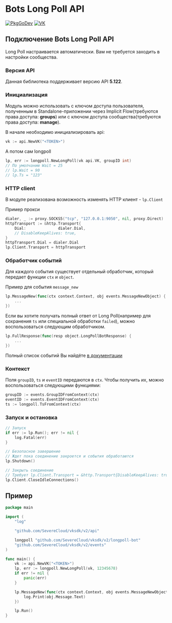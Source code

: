 # Bots Long Poll API

[![PkgGoDev](https://pkg.go.dev/badge/github.com/SevereCloud/vksdk/v2/longpoll-bot)](https://pkg.go.dev/github.com/SevereCloud/vksdk/v2/longpoll-bot)
[![VK](https://img.shields.io/badge/developers-%234a76a8.svg?logo=VK&logoColor=white)](https://vk.com/dev/bots_longpoll)

## Подключение Bots Long Poll API

Long Poll настраивается автоматически. Вам не требуется заходить в настройки
сообщества.

### Версия API

Данная библиотека поддерживает версию API **5.122**.

### Инициализация

Модуль можно использовать с ключом доступа пользователя, полученным в
Standalone-приложении через Implicit Flow(требуются права доступа: **groups**)
или с ключом доступа сообщества(требуются права доступа: **manage**).

В начале необходимо инициализировать api:

```go
vk := api.NewVK("<TOKEN>")
```

А потом сам longpoll

```go
lp, err := longpoll.NewLongPoll(vk api.VK, groupID int)
// По умолчанию Wait = 25
// lp.Wait = 90
// lp.Ts = "123"
```

### HTTP client

В модуле реализована возможность изменять HTTP клиент - `lp.Client`

Пример прокси

```go
dialer, _ := proxy.SOCKS5("tcp", "127.0.0.1:9050", nil, proxy.Direct)
httpTransport := &http.Transport{
	Dial:              dialer.Dial,
	// DisableKeepAlives: true,
}
httpTransport.Dial = dialer.Dial
lp.Client.Transport = httpTransport
```

### Обработчик событий

Для каждого события существует отдельный обработчик, который передает функции
`ctx` и `object`.

Пример для события `message_new`

```go
lp.MessageNew(func(ctx context.Context, obj events.MessageNewObject) {
	...
})
```

Если вы хотите получать полный ответ от Long Poll(например для сохранения `ts`
или специальной обработки `failed`), можно воспользоваться следующим обработчиком.

```go
lp.FullResponse(func(resp object.LongPollBotResponse) {
	...
})
```

Полный список событий Вы найдёте [в документации](https://vk.com/dev/groups_events)

### Контекст

Поля `groupID`, `ts` и `eventID` передаются в `ctx`. Чтобы получить их, можно
воспользоваться следующими функциями:

```go
groupID := events.GroupIDFromContext(ctx)
eventID := events.EventIDFromContext(ctx)
ts := longpoll.TsFromContext(ctx)
```

### Запуск и остановка

```go
// Запуск
if err := lp.Run(); err != nil {
	log.Fatal(err)
}

// Безопасное завершение
// Ждет пока соединение закроется и события обработаются
lp.Shutdown()

// Закрыть соединение
// Требует lp.Client.Transport = &http.Transport{DisableKeepAlives: true}
lp.Client.CloseIdleConnections()
```

## Пример

```go
package main

import (
	"log"

	"github.com/SevereCloud/vksdk/v2/api"

	longpoll "github.com/SevereCloud/vksdk/v2/longpoll-bot"
	"github.com/SevereCloud/vksdk/v2/events"
)

func main() {
	vk := api.NewVK("<TOKEN>")
	lp, err := longpoll.NewLongPoll(vk, 12345678)
	if err != nil {
		panic(err)
	}

	lp.MessageNew(func(ctx context.Context, obj events.MessageNewObject) {
		log.Print(obj.Message.Text)
	})

	lp.Run()
}

```
